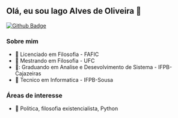 ## Olá, eu sou Iago Alves de Oliveira 👋

[![Github Badge](https://img.shields.io/badge/-Github-000?style=flat-square&logo=Github&logoColor=white&link=https://github.com/iagogool)](https://github.com/iagogool)
### Sobre mim
* :school: Licenciado em Filosofia - FAFIC
* :school: Mestrando em Filosofia - UFC
* 🏫: Graduando em Analise e Desevolvimento de Sistema - IFPB-Cajazeiras
* :school: Tecnico em Informatica - IFPB-Sousa

### Áreas de interesse
* :closed_book: Politica, filosofia existencialista, Python

